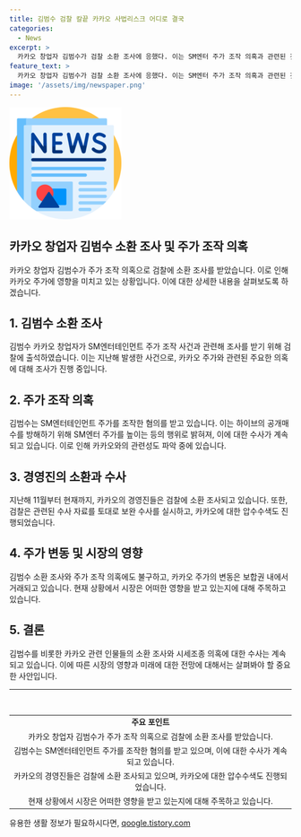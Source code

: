 ```yaml
---
title: 김범수 검찰 칼끝 카카오 사법리스크 어디로 결국
categories:
  - News
excerpt: >
  카카오 창업자 김범수가 검찰 소환 조사에 응했다. 이는 SM엔터 주가 조작 의혹과 관련된 것으로, 지난해 11월 첫 소환 조사 이후 8개월 만에 이뤄진 것이다. 김 원장은 SM엔터 인수과정에서 주가를 조종한 혐의를 받고 검찰은 카카오와 사모펀드 등이 공모한 것으로 보고 있다. SM엔터는 하이브의 공개매수에 실패하고 카카오가 최대 주주가 되었으며, 검찰은 이를 조사 중이다. 관련된 주요 인물들은 이미 재판 중이며, 김 위원장의 측근인 황태선 카카오 CA 협의체 총괄대표도 조사를 받았다. 해당 소식에도 카카오 주가는 보합권에서 거래되고 있다.
feature_text: >
  카카오 창업자 김범수가 검찰 소환 조사에 응했다. 이는 SM엔터 주가 조작 의혹과 관련된 것으로, 지난해 11월 첫 소환 조사 이후 8개월 만에 이뤄진 것이다. 김 원장은 SM엔터 인수과정에서 주가를 조종한 혐의를 받고 검찰은 카카오와 사모펀드 등이 공모한 것으로 보고 있다. SM엔터는 하이브의 공개매수에 실패하고 카카오가 최대 주주가 되었으며, 검찰은 이를 조사 중이다. 관련된 주요 인물들은 이미 재판 중이며, 김 위원장의 측근인 황태선 카카오 CA 협의체 총괄대표도 조사를 받았다. 해당 소식에도 카카오 주가는 보합권에서 거래되고 있다.
image: '/assets/img/newspaper.png'
---
```


<p><img src="/assets/img/newspaper.png" alt="kimp 속보" /></p>

<h2>카카오 창업자 김범수 소환 조사 및 주가 조작 의혹</h2>

<p data-ke-size="size16">카카오 창업자 김범수가 주가 조작 의혹으로 검찰에 소환 조사를 받았습니다. 이로 인해 카카오 주가에 영향을 미치고 있는 상황입니다. 이에 대한 상세한 내용을 살펴보도록 하겠습니다.</p>

<h2 data-ke-size="size26">1. 김범수 소환 조사</h2>

<p data-ke-size="size16">김범수 카카오 창업자가 SM엔터테인먼트 주가 조작 사건과 관련해 조사를 받기 위해 검찰에 출석하였습니다. 이는 지난해 발생한 사건으로, 카카오 주가와 관련된 주요한 의혹에 대해 조사가 진행 중입니다.</p>

<h2 data-ke-size="size26">2. 주가 조작 의혹</h2>

<p data-ke-size="size16">김범수는 SM엔터테인먼트 주가를 조작한 혐의를 받고 있습니다. 이는 하이브의 공개매수를 방해하기 위해 SM엔터 주가를 높이는 등의 행위로 밝혀져, 이에 대한 수사가 계속되고 있습니다. 이로 인해 카카오와의 관련성도 파악 중에 있습니다.</p>

<h2 data-ke-size="size26">3. 경영진의 소환과 수사</h2>

<p data-ke-size="size16">지난해 11월부터 현재까지, 카카오의 경영진들은 검찰에 소환 조사되고 있습니다. 또한, 검찰은 관련된 수사 자료를 토대로 보완 수사를 실시하고, 카카오에 대한 압수수색도 진행되었습니다.</p>

<h2 data-ke-size="size26">4. 주가 변동 및 시장의 영향</h2>

<p data-ke-size="size16">김범수 소환 조사와 주가 조작 의혹에도 불구하고, 카카오 주가의 변동은 보합권 내에서 거래되고 있습니다. 현재 상황에서 시장은 어떠한 영향을 받고 있는지에 대해 주목하고 있습니다.</p>

<h2 data-ke-size="size26">5. 결론</h2>

<p data-ke-size="size16">김범수를 비롯한 카카오 관련 인물들의 소환 조사와 시세조종 의혹에 대한 수사는 계속되고 있습니다. 이에 따른 시장의 영향과 미래에 대한 전망에 대해서는 살펴봐야 할 중요한 사안입니다.</p>

<hr>

<p data-ke-size="size16">&nbsp;</p>

<table>
  <tbody>
    <tr>
      <td style="text-align: center; height: 17px;"><b>주요 포인트</b></td>
    </tr>
    <tr>
      <td style="text-align: center; height: 17px;">카카오 창업자 김범수가 주가 조작 의혹으로 검찰에 소환 조사를 받았습니다.</td>
    </tr>
    <tr>
      <td style="text-align: center; height: 17px;">김범수는 SM엔터테인먼트 주가를 조작한 혐의를 받고 있으며, 이에 대한 수사가 계속되고 있습니다.</td>
    </tr>
    <tr>
      <td style="text-align: center; height: 17px;">카카오의 경영진들은 검찰에 소환 조사되고 있으며, 카카오에 대한 압수수색도 진행되었습니다.</td>
    </tr>
    <tr>
      <td style="text-align: center; height: 17px;">현재 상황에서 시장은 어떠한 영향을 받고 있는지에 대해 주목하고 있습니다.</td>
    </tr>
  </tbody>
</table>
유용한 생활 정보가 필요하시다면, <a href="https://qoogle.tistory.com" rel="dofollow">qoogle.tistory.com</a>


